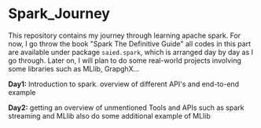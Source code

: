 # Spark_Journey

This repository contains my journey through learning apache spark. For now, I go throw the book "Spark The Definitive Guide" all codes in this part are available under package `saied.spark`, which is arranged day by day as I go through.
Later on, I will plan to do some real-world projects involving some libraries such as MLlib, GrapghX...

**Day1:** Introduction to spark. overview of different API's and end-to-end example

**Day2:** getting an overview of unmentioned Tools and APIs such as spark streaming and MLlib also do some additional example of MLlib   
